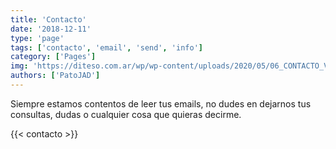 ```yaml
---
title: 'Contacto'
date: '2018-12-11'
type: 'page'
tags: ['contacto', 'email', 'send', 'info']
category: ['Pages']
img: 'https://diteso.com.ar/wp/wp-content/uploads/2020/05/06_CONTACTO_VIVUS.jpg'
authors: ['PatoJAD']
---
```


Siempre estamos contentos de leer tus emails, no dudes en dejarnos tus consultas, dudas o cualquier cosa que quieras decirme.

{{< contacto >}}
